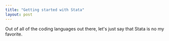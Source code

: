 ```yaml
---
title: "Getting started with Stata" 
layout: post
---
```


 Out of all of the coding languages out there, let's just say that Stata is no my favorite. 
